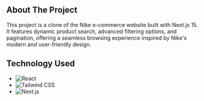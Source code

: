 ## About The Project

This project is a clone of the Nike e-commerce website built with Next.js 15. It features dynamic product search, advanced filtering options, and pagination, offering a seamless browsing experience inspired by Nike's modern and user-friendly design.

## Technology Used

- ![React](https://img.shields.io/badge/react-black?style=for-the-badge&logo=react)
- ![Tailwind CSS](https://img.shields.io/badge/tailwind-black?style=for-the-badge&logo=tailwind%20css)
- ![Next.js](https://img.shields.io/badge/nextjs-black?style=for-the-badge&logo=next.js&logoColor=white)
